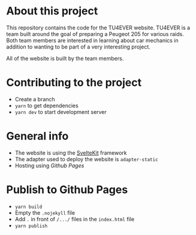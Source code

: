 # About this project

This repository contains the code for the TU4EVER website. TU4EVER is a team built around the goal of preparing a Peugeot 205 for various raids.  
Both team members are interested in learning about car mechanics in addition to wanting to be part of a very interesting project.

All of the website is built by the team members.

# Contributing to the project

 * Create a branch
 * ```yarn``` to get dependencies
 * ```yarn dev``` to start development server

# General info

 * The website is using the [SvelteKit](https://kit.svelte.dev/) framework
 * The adapter used to deploy the website is ```adapter-static```
 * Hosting using *Github Pages*

# Publish to Github Pages

 * ```yarn build```
 * Empty the ```.nojekyll``` file
 * Add ```.``` in front of ```/.../``` files in the ```index.html``` file
 * ```yarn publish```